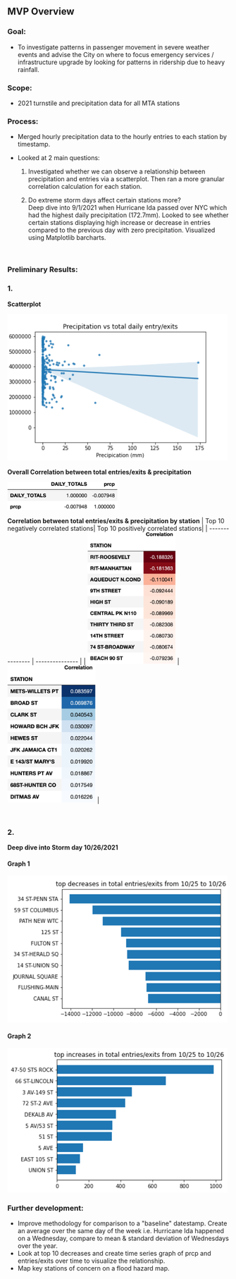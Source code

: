 
## MVP Overview

### Goal:
- To investigate patterns in passenger movement in severe weather events and advise the City on where to focus emergency services / infrastructure upgrade by looking for patterns in ridership due to heavy rainfall.

### Scope: 
- 2021 turnstile and precipitation data for all MTA stations

### Process:

- Merged hourly precipitation data to the hourly entries to each station by timestamp.
- Looked at 2 main questions:

    1. Investigated whether we can observe a relationship between precipitation and entries via a scatterplot. Then ran a more granular correlation calculation for each station.

    2. Do extreme storm days affect certain stations more? <br>Deep dive into 9/1/2021 when Hurricane Ida passed over NYC which had the highest daily precipitation (172.7mm). Looked to see whether certain stations displaying high increase or decrease in entries compared to the previous day with zero precipitation. Visualized using Matplotlib barcharts.

<br>

### Preliminary Results:


### 1. 

**Scatterplot**

<img src="/graphs/prcp_vs_entries_exits.png" width="500">


<br>

**Overall Correlation between total entries/exits & precipitation**

<img src="/graphs/correlation.png" width="250">


<br>

**Correlation between total entries/exits & precipitation by station**
| Top 10 negatively correlated stations| Top 10 positively correlated stations| 
| --------------- | --------------- | 
| <img src="/graphs/top_neg_corr.png" width= "200"> |<img src="/graphs/top_pos_corr.png" width= "200"> | 

<br>

### 2.   

**Deep dive into Storm day 10/26/2021**
#### Graph 1
<img src="/graphs/top_decreases.png" width="500">

#### Graph 2
<img src="/graphs/top_increases.png" width="500">


<br>

### Further development:
- Improve methodology for comparison to a "baseline" datestamp. Create an average over the same day of the week i.e. Hurricane Ida happened on a Wednesday, compare to mean & standard deviation of Wednesdays over the year. 
- Look at top 10 decreases and create time series graph of prcp and entries/exits over time to visualize the relationship.
- Map key stations of concern on a flood hazard map.